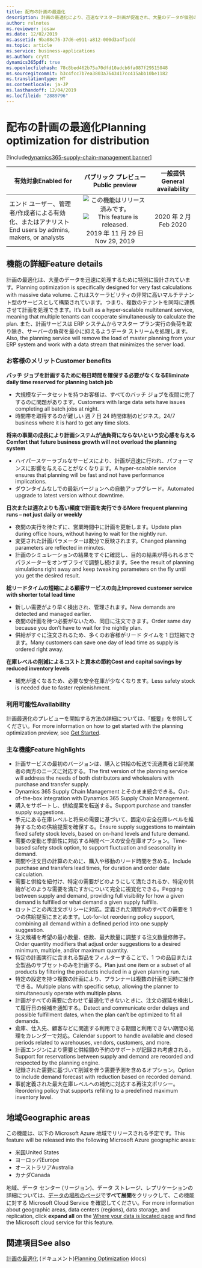```yaml
---
title: 配布の計画の最適化
description: 計画の最適化により、迅速なマスター計画が促進され、大量のデータが個別のサービスとしてサポートされます。
author: relnotes
ms.reviewer: josaw
ms.date: 12/02/2019
ms.assetid: 9ba08c76-37d6-e911-a812-000d3a4f1cdd
ms.topic: article
ms.service: business-applications
ms.author: crytt
dynamics365pdf: true
ms.openlocfilehash: 78c8bed462b75a70dfd10adcb6fa087f29515048
ms.sourcegitcommit: b3c4fcc7b7ea3803a7643417cc415abb10be1182
ms.translationtype: HT
ms.contentlocale: ja-JP
ms.lasthandoff: 12/04/2019
ms.locfileid: "2889796"
---
```

# <a name="planning-optimization-for-distribution"></a><span data-ttu-id="c8452-103">配布の計画の最適化</span><span class="sxs-lookup"><span data-stu-id="c8452-103">Planning optimization for distribution</span></span>
[!include[dynamics365-supply-chain-management banner](../includes/dynamics365-supply-chain-management.md)]

| <span data-ttu-id="c8452-104">有効対象</span><span class="sxs-lookup"><span data-stu-id="c8452-104">Enabled for</span></span>    |  <span data-ttu-id="c8452-105">パブリック プレビュー</span><span class="sxs-lookup"><span data-stu-id="c8452-105">Public preview</span></span> | <span data-ttu-id="c8452-106">一般提供</span><span class="sxs-lookup"><span data-stu-id="c8452-106">General availability</span></span> | 
| ---------- | :----------: |:----------: |
|<span data-ttu-id="c8452-107">エンド ユーザー、管理者/作成者による有効化、またはアナリスト</span><span class="sxs-lookup"><span data-stu-id="c8452-107">End users by admins, makers, or analysts</span></span>|<span data-ttu-id="c8452-108">![この機能はリリース済みです。](/dynamics365-release-plan/media/green-checkmark.png "この機能はリリース済みです。")</span><span class="sxs-lookup"><span data-stu-id="c8452-108">![This feature is released.](/dynamics365-release-plan/media/green-checkmark.png "This feature is released.")</span></span> <span data-ttu-id="c8452-109">2019 年 11 月 29 日</span><span class="sxs-lookup"><span data-stu-id="c8452-109">Nov 29, 2019</span></span>| <span data-ttu-id="c8452-110">2020 年 2 月</span><span class="sxs-lookup"><span data-stu-id="c8452-110">Feb 2020</span></span>|






## <a name="feature-details"></a><span data-ttu-id="c8452-111">機能の詳細</span><span class="sxs-lookup"><span data-stu-id="c8452-111">Feature details</span></span>
<!--feature detail start -->
<span data-ttu-id="c8452-112">計画の最適化は、大量のデータを迅速に処理するために特別に設計されています。</span><span class="sxs-lookup"><span data-stu-id="c8452-112">Planning optimization is specifically designed for very fast calculations with massive data volume.</span></span> <span data-ttu-id="c8452-113">これはスケーラビリティの非常に高いマルチテナント型のサービスとして構築されています。つまり、複数のテナントを同時に連携させて計画を処理できます。</span><span class="sxs-lookup"><span data-stu-id="c8452-113">It’s built as a hyper-scalable multitenant service, meaning that multiple tenants can cooperate simultaneously to calculate the plan.</span></span> <span data-ttu-id="c8452-114">また、計画サービスは ERP システムからマスター プラン実行の負荷を取り除き、サーバーの負荷を最小に抑えるようデータ ストリームを処理します。</span><span class="sxs-lookup"><span data-stu-id="c8452-114">Also, the planning service will remove the load of master planning from your ERP system and work with a data stream that minimizes the server load.</span></span>

### <a name="customer-benefits"></a><span data-ttu-id="c8452-115">お客様のメリット</span><span class="sxs-lookup"><span data-stu-id="c8452-115">Customer benefits</span></span>

<span data-ttu-id="c8452-116">**バッチ ジョブを計画するために毎日時間を確保する必要がなくなる**</span><span class="sxs-lookup"><span data-stu-id="c8452-116">**Eliminate daily time reserved for planning batch job**</span></span>

- <span data-ttu-id="c8452-117">大規模なデータセットを持つお客様は、すべてのバッチ ジョブを夜間に完了するのに問題があります。</span><span class="sxs-lookup"><span data-stu-id="c8452-117">Customers with large data sets have issues completing all batch jobs at night.</span></span>
- <span data-ttu-id="c8452-118">時間帯を取得するのが難しい 週 7 日 24 時間体制のビジネス。</span><span class="sxs-lookup"><span data-stu-id="c8452-118">24/7 business where it is hard to get any time slots.</span></span>

<span data-ttu-id="c8452-119">**将来の事業の成長により計画システムが過負荷にならないという安心感を与える**</span><span class="sxs-lookup"><span data-stu-id="c8452-119">**Comfort that future business growth will not overload the planning system**</span></span>

- <span data-ttu-id="c8452-120">ハイパースケーラブルなサービスにより、計画が迅速に行われ、パフォーマンスに影響を与えることがなくなります。</span><span class="sxs-lookup"><span data-stu-id="c8452-120">A hyper-scalable service ensures that planning will be fast and not have performance implications.</span></span>
- <span data-ttu-id="c8452-121">ダウンタイムなしでの最新バージョンへの自動アップグレード。</span><span class="sxs-lookup"><span data-stu-id="c8452-121">Automated upgrade to latest version without downtime.</span></span>

<span data-ttu-id="c8452-122">**日次または週次よりも高い頻度で計画を実行できる**</span><span class="sxs-lookup"><span data-stu-id="c8452-122">**More frequent planning runs – not just daily or weekly**</span></span>

- <span data-ttu-id="c8452-123">夜間の実行を待たずに、営業時間中に計画を更新します。</span><span class="sxs-lookup"><span data-stu-id="c8452-123">Update plan during office hours, without having to wait for the nightly run.</span></span>
- <span data-ttu-id="c8452-124">変更された計画パラメーターは数分で反映されます。</span><span class="sxs-lookup"><span data-stu-id="c8452-124">Changed planning parameters are reflected in minutes.</span></span>
- <span data-ttu-id="c8452-125">計画のシミュレーションの結果をすぐに確認し、目的の結果が得られるまでパラメーターをオンザフライで調整し続けます。</span><span class="sxs-lookup"><span data-stu-id="c8452-125">See the result of planning simulations right away and keep tweaking parameters on the fly until you get the desired result.</span></span>

<span data-ttu-id="c8452-126">**総リードタイムの短縮による顧客サービスの向上**</span><span class="sxs-lookup"><span data-stu-id="c8452-126">**Improved customer service with shorter total lead time**</span></span>

- <span data-ttu-id="c8452-127">新しい需要がより早く検出され、管理されます。</span><span class="sxs-lookup"><span data-stu-id="c8452-127">New demands are detected and managed earlier.</span></span>
- <span data-ttu-id="c8452-128">夜間の計画を待つ必要がないため、同日に注文できます。</span><span class="sxs-lookup"><span data-stu-id="c8452-128">Order same day because you don’t have to wait for the nightly plan.</span></span>
- <span data-ttu-id="c8452-129">供給がすぐに注文されるため、多くのお客様がリード タイムを 1 日短縮できます。</span><span class="sxs-lookup"><span data-stu-id="c8452-129">Many customers can save one day of lead time as supply is ordered right away.</span></span>

<span data-ttu-id="c8452-130">**在庫レベルの削減によるコストと資本の節約**</span><span class="sxs-lookup"><span data-stu-id="c8452-130">**Cost and capital savings by reduced inventory levels**</span></span>

- <span data-ttu-id="c8452-131">補充が速くなるため、必要な安全在庫が少なくなります。</span><span class="sxs-lookup"><span data-stu-id="c8452-131">Less safety stock is needed due to faster replenishment.</span></span>

### <a name="availability"></a><span data-ttu-id="c8452-132">利用可能性</span><span class="sxs-lookup"><span data-stu-id="c8452-132">Availability</span></span>

<span data-ttu-id="c8452-133">計画最適化のプレビューを開始する方法の詳細については、「[概要](https://aka.ms/poGetStarted)」を参照してください。</span><span class="sxs-lookup"><span data-stu-id="c8452-133">For more information on how to get started with the planning optimization preview, see [Get Started](https://aka.ms/poGetStarted).</span></span>

### <a name="feature-highlights"></a><span data-ttu-id="c8452-134">主な機能</span><span class="sxs-lookup"><span data-stu-id="c8452-134">Feature highlights</span></span>
- <span data-ttu-id="c8452-135">計画サービスの最初のバージョンは、購入と供給の転送で流通業者と卸売業者の両方のニーズに対応する。</span><span class="sxs-lookup"><span data-stu-id="c8452-135">The first version of the planning service will address the needs of both distributors and wholesalers with purchase and transfer supply.</span></span>
- <span data-ttu-id="c8452-136">Dynamics 365 Supply Chain Management とそのまま統合できる。</span><span class="sxs-lookup"><span data-stu-id="c8452-136">Out-of-the-box integration with Dynamics 365 Supply Chain Management.</span></span>
- <span data-ttu-id="c8452-137">購入をサポートし、供給提案を転送する。</span><span class="sxs-lookup"><span data-stu-id="c8452-137">Support purchase and transfer supply suggestions.</span></span>
- <span data-ttu-id="c8452-138">手元にある在庫レベルと将来の需要に基づいて、固定の安全在庫レベルを維持するための供給提案を確保する。</span><span class="sxs-lookup"><span data-stu-id="c8452-138">Ensure supply suggestions to maintain fixed safety stock levels, based on on-hand levels and future demand.</span></span>
- <span data-ttu-id="c8452-139">需要の変動と季節性に対応する時間ベースの安全在庫オプション。</span><span class="sxs-lookup"><span data-stu-id="c8452-139">Time-based safety stock option, to support fluctuation and seasonality in demand.</span></span>
- <span data-ttu-id="c8452-140">期間や注文日の計算のために、購入や移動のリード時間を含める。</span><span class="sxs-lookup"><span data-stu-id="c8452-140">Include purchase and transfers lead times, for duration and order date calculation.</span></span>
- <span data-ttu-id="c8452-141">需要と供給を紐付け、特定の需要がどのようにして満たされるか、特定の供給がどのような需要を満たすかについて完全に視覚化できる。</span><span class="sxs-lookup"><span data-stu-id="c8452-141">Pegging between supply and demand, providing full visibility for how a given demand is fulfilled or what demand a given supply fulfills.</span></span>
- <span data-ttu-id="c8452-142">ロットごとの再注文ポリシーに対応。定義された期間内のすべての需要を 1 つの供給提案にまとめます。</span><span class="sxs-lookup"><span data-stu-id="c8452-142">Lot-for-lot reordering policy support, combining all demand within a defined period into one supply suggestion.</span></span>
- <span data-ttu-id="c8452-143">注文候補を希望の最小数量、倍数、最大数量に調整する注文数量修飾子。</span><span class="sxs-lookup"><span data-stu-id="c8452-143">Order quantity modifiers that adjust order suggestions to a desired minimum, multiple, and/or maximum quantity.</span></span>
- <span data-ttu-id="c8452-144">特定の計画実行に含まれる製品をフィルターすることで、1 つの品目または全製品のサブセットのみを計画する。</span><span class="sxs-lookup"><span data-stu-id="c8452-144">Plan just one item or a subset of all products by filtering the products included in a given planning run.</span></span>
- <span data-ttu-id="c8452-145">特定の設定を持つ複数の計画により、プランナーは複数の計画を同時に操作できる。</span><span class="sxs-lookup"><span data-stu-id="c8452-145">Multiple plans with specific setup, allowing the planner to simultaneously operate with multiple plans.</span></span>
- <span data-ttu-id="c8452-146">計画がすべての需要に合わせて最適化できないときに、注文の遅延を検出して履行日の候補を通知する。</span><span class="sxs-lookup"><span data-stu-id="c8452-146">Detect and communicate order delays and possible fulfillment dates, when the plan can’t be optimized to fit all demands.</span></span>
- <span data-ttu-id="c8452-147">倉庫、仕入先、顧客などに関連する利用できる期間と利用できない期間の処理をカレンダーで対応。</span><span class="sxs-lookup"><span data-stu-id="c8452-147">Calendar support to handle available and closed periods related to warehouses, vendors, customers, and more.</span></span>
- <span data-ttu-id="c8452-148">計画エンジンにより需要と供給間の予約のサポートが記録され考慮される。</span><span class="sxs-lookup"><span data-stu-id="c8452-148">Support for reservations between supply and demand are recorded and respected by the planning engine.</span></span>
- <span data-ttu-id="c8452-149">記録された需要に基づいて削減を伴う需要予測を含めるオプション。</span><span class="sxs-lookup"><span data-stu-id="c8452-149">Option to include demand forecast with reduction based on recorded demand.</span></span>
- <span data-ttu-id="c8452-150">事前定義された最大在庫レベルへの補充に対応する再注文ポリシー。</span><span class="sxs-lookup"><span data-stu-id="c8452-150">Reordering policy that supports refilling to a predefined maximum inventory level.</span></span>
<!--feature detail end -->




## <a name="geographic-areas"></a><span data-ttu-id="c8452-151">地域</span><span class="sxs-lookup"><span data-stu-id="c8452-151">Geographic areas</span></span>
<span data-ttu-id="c8452-152">この機能は、以下の Microsoft Azure 地域でリリースされる予定です。</span><span class="sxs-lookup"><span data-stu-id="c8452-152">This feature will be released into the following Microsoft Azure geographic areas:</span></span>

- <span data-ttu-id="c8452-153">米国</span><span class="sxs-lookup"><span data-stu-id="c8452-153">United States</span></span>
- <span data-ttu-id="c8452-154">ヨーロッパ</span><span class="sxs-lookup"><span data-stu-id="c8452-154">Europe</span></span>
- <span data-ttu-id="c8452-155">オーストラリア</span><span class="sxs-lookup"><span data-stu-id="c8452-155">Australia</span></span>
- <span data-ttu-id="c8452-156">カナダ</span><span class="sxs-lookup"><span data-stu-id="c8452-156">Canada</span></span>


<span data-ttu-id="c8452-157">地域、データ センター (リージョン)、データ ストレージ、レプリケーションの詳細については、[データの場所のページ](https://www.microsoft.com/trust-center/privacy/data-location)で**すべて展開**をクリックして、この機能に対する Microsoft Cloud Service を確認してください。</span><span class="sxs-lookup"><span data-stu-id="c8452-157">For more information about geographic areas, data centers (regions), data storage, and replication, click **expand all** on the [Where your data is located page](https://www.microsoft.com/trust-center/privacy/data-location) and find the Microsoft cloud service for this feature.</span></span> 





## <a name="see-also"></a><span data-ttu-id="c8452-158">関連項目</span><span class="sxs-lookup"><span data-stu-id="c8452-158">See also</span></span>

<span data-ttu-id="c8452-159">[計画の最適化](https://aka.ms/podocs) (ドキュメント)</span><span class="sxs-lookup"><span data-stu-id="c8452-159">[Planning Optimization](https://aka.ms/podocs) (docs)</span></span>
